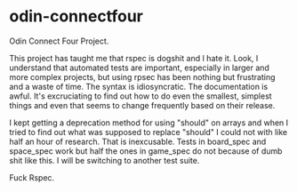 # odin-connectfour

Odin Connect Four Project.

This project has taught me that rspec is dogshit and I hate it. Look, I understand that automated tests are important, especially in larger and more complex projects, but using rpsec has been nothing but frustrating and a waste of time. The syntax is idiosyncratic. The documentation is awful. It's excruciating to find out how to do even the smallest, simplest things and even that seems to change frequently based on their release. 

I kept getting a deprecation method for using "should" on arrays and when I tried to find out what was supposed to replace "should" I could not with like half an hour of research. That is inexcusable. Tests in board_spec and space_spec work but half the ones in game_spec do not because of dumb shit like this. I will be switching to another test suite. 

Fuck Rspec.